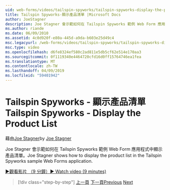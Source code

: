 ```yaml
---
uid: web-forms/videos/tailspin-spyworks/tailspin-spyworks-display-the-product-list
title: Tailspin Spyworks-顯示產品清單 |Microsoft Docs
author: JoeStagner
description: Joe Stagner 會示範如何在 Tailspin Spyworks 範例 Web Form 應用程式中顯示產品清單。
ms.author: riande
ms.date: 06/09/2010
ms.assetid: 4c0d920f-e80a-445d-a9da-b603e25d49c4
msc.legacyurl: /web-forms/videos/tailspin-spyworks/tailspin-spyworks-display-the-product-list
msc.type: video
ms.openlocfilehash: d6fe8324ef580c2ad811e5db5cf62e514e170aa3
ms.sourcegitcommit: 0f1119340e4464720cfd16d0ff15764746ea1fea
ms.translationtype: MT
ms.contentlocale: zh-TW
ms.lasthandoff: 04/09/2019
ms.locfileid: "59401942"
---
```

# <a name="tailspin-spyworks---display-the-product-list"></a><span data-ttu-id="1b5b9-103">Tailspin Spyworks - 顯示產品清單</span><span class="sxs-lookup"><span data-stu-id="1b5b9-103">Tailspin Spyworks - Display the Product List</span></span>

<span data-ttu-id="1b5b9-104">藉由[Joe Stagner](https://github.com/JoeStagner)</span><span class="sxs-lookup"><span data-stu-id="1b5b9-104">by [Joe Stagner](https://github.com/JoeStagner)</span></span>

<span data-ttu-id="1b5b9-105">Joe Stagner 會示範如何在 Tailspin Spyworks 範例 Web Form 應用程式中顯示產品清單。</span><span class="sxs-lookup"><span data-stu-id="1b5b9-105">Joe Stagner shows how to display the product list in the Tailspin Spyworks sample Web Forms application.</span></span>

[<span data-ttu-id="1b5b9-106">&#9654;觀看影片 （9 分鐘）</span><span class="sxs-lookup"><span data-stu-id="1b5b9-106">&#9654; Watch video (9 minutes)</span></span>](https://channel9.msdn.com/Blogs/ASP-NET-Site-Videos/tailspin-spyworks-display-the-product-list)

> [!div class="step-by-step"]
> <span data-ttu-id="1b5b9-107">[上一頁](tailspin-spyworks-category-menu.md)
> [下一頁](tailspin-spyworks-display-per-product-details.md)</span><span class="sxs-lookup"><span data-stu-id="1b5b9-107">[Previous](tailspin-spyworks-category-menu.md)
[Next](tailspin-spyworks-display-per-product-details.md)</span></span>

